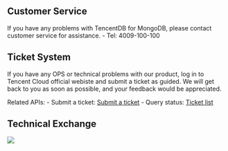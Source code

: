 ## Customer Service
If you have any problems with TencentDB for MongoDB, please contact customer service for assistance.
- Tel: 4009-100-100

## Ticket System
If you have any OPS or technical problems with our product, log in to Tencent Cloud official webiste and submit a ticket as guided. We will get back to you as soon as possible, and your feedback would be appreciated. 

Related APIs:
- Submit a ticket: [Submit a ticket](https://console.cloud.tencent.com/workorder/category)
- Query status: [Ticket list](https://console.cloud.tencent.com/workorder)

## Technical Exchange
![](https://main.qcloudimg.com/raw/106276466dfc6f9591fd50f90db53d5a.png)

